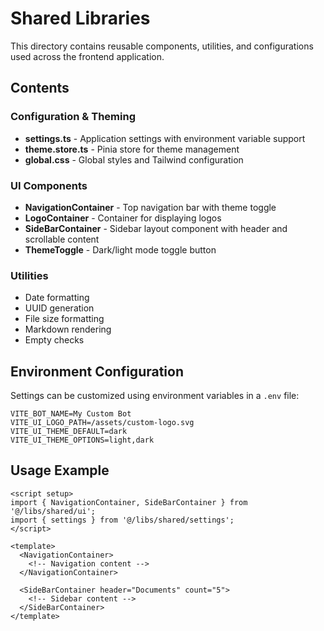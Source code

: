 # Shared Libraries

This directory contains reusable components, utilities, and configurations used across the frontend application.

## Contents

### Configuration & Theming
- **settings.ts** - Application settings with environment variable support
- **theme.store.ts** - Pinia store for theme management
- **global.css** - Global styles and Tailwind configuration

### UI Components
- **NavigationContainer** - Top navigation bar with theme toggle
- **LogoContainer** - Container for displaying logos
- **SideBarContainer** - Sidebar layout component with header and scrollable content
- **ThemeToggle** - Dark/light mode toggle button

### Utilities
- Date formatting
- UUID generation
- File size formatting
- Markdown rendering
- Empty checks

## Environment Configuration

Settings can be customized using environment variables in a `.env` file:

```
VITE_BOT_NAME=My Custom Bot
VITE_UI_LOGO_PATH=/assets/custom-logo.svg
VITE_UI_THEME_DEFAULT=dark
VITE_UI_THEME_OPTIONS=light,dark
```

## Usage Example

```vue
<script setup>
import { NavigationContainer, SideBarContainer } from '@/libs/shared/ui';
import { settings } from '@/libs/shared/settings';
</script>

<template>
  <NavigationContainer>
    <!-- Navigation content -->
  </NavigationContainer>
  
  <SideBarContainer header="Documents" count="5">
    <!-- Sidebar content -->
  </SideBarContainer>
</template>
```

